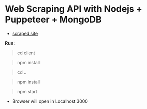 # Web Scraping API with Nodejs + Puppeteer + MongoDB

- [scraped site](http://www.legislador.com.br/LegisladorWEB.ASP?WCI=ProjetoTramite&ID=20)

**Run:**



> cd client

> npm install

> cd ..

> npm install 

> npm start

- Browser will open in Localhost:3000

